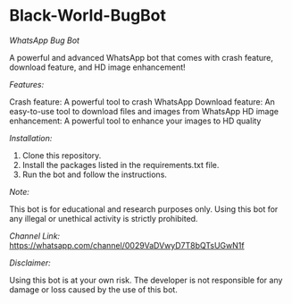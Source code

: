 # Black-World-BugBot

*WhatsApp Bug Bot*

A powerful and advanced WhatsApp bot that comes with crash feature, download feature, and HD image enhancement!

*Features:*

Crash feature: A powerful tool to crash WhatsApp
Download feature: An easy-to-use tool to download files and images from WhatsApp
HD image enhancement: A powerful tool to enhance your images to HD quality

*Installation:*

1. Clone this repository.
2. Install the packages listed in the requirements.txt file.
3. Run the bot and follow the instructions.

*Note:*

This bot is for educational and research purposes only. Using this bot for any illegal or unethical activity is strictly prohibited.

*Channel Link:*
https://whatsapp.com/channel/0029VaDVwyD7T8bQTsUGwN1f

*Disclaimer:*

Using this bot is at your own risk. The developer is not responsible for any damage or loss caused by the use of this bot.
